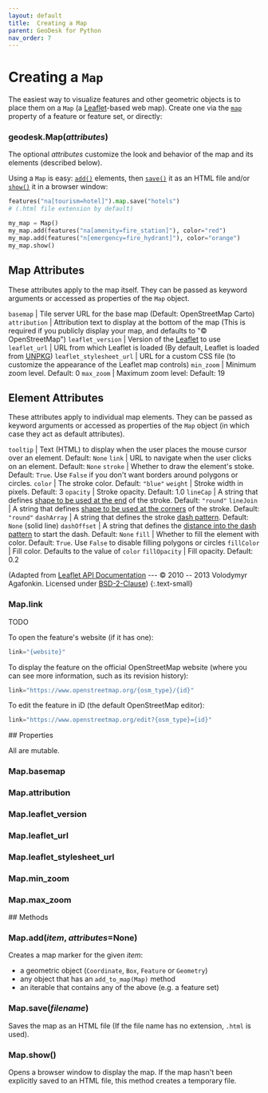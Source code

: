 ```yaml
---
layout: default
title:  Creating a Map
parent: GeoDesk for Python
nav_order: 7
---
```



<a id="Map"></a>

# Creating a `Map`

The easiest way to visualize features and other geometric objects is to place them on a `Map` (a [Leaflet](https://www.leafletjs.com)-based web map). Create one via the [`map`](/python\features#Feature_map) property of a feature or feature set, or directly:

<h3 id="Map_Map" class="api"><span class="prefix">geodesk.</span><span class="name">Map</span><span class="paren">(</span><i>attributes</i><span class="paren">)</span></h3><div class="api" markdown="1">

The optional *attributes* customize the look and behavior of the map and its elements (described below).

</div>

Using a `Map` is easy: [`add()`](/python\maps#Map_add) elements, then [`save()`](/python\maps#Map_save) it as an HTML file and/or [`show()`](/python\maps#Map_show) it in a browser window:

```python
features("na[tourism=hotel]").map.save("hotels")
# (.html file extension by default)

my_map = Map()
my_map.add(features("na[amenity=fire_station]"), color="red")
my_map.add(features("n[emergency=fire_hydrant]"), color="orange")
my_map.show()
```

## Map Attributes

These attributes apply to the map itself. They can be passed as keyword arguments or accessed as properties of the `Map` object.

`basemap` | Tile server URL for the base map (Default: OpenStreetMap Carto)
`attribution` | Attribution text to display at the bottom of the map (This is          required if you publicly display your map, and defaults to "&copy; OpenStreetMap")
`leaflet_version` | Version of the [Leaflet](https://www.leafletjs.com) to use
`leaflet_url` | URL from which Leaflet is loaded (By default, Leaflet is loaded from [UNPKG](https://www.unpkg.com/))
`leaflet_stylesheet_url` | URL for a custom CSS file (to customize the appearance of the Leaflet map controls)
`min_zoom` | Minimum zoom level. Default: 0
`max_zoom` | Maximum zoom level: Default: 19

## Element Attributes

These attributes apply to individual map elements. They can be passed as keyword arguments or accessed as properties of the `Map` object (in which case they act as default attributes).

`tooltip` | Text (HTML) to display when the user places the mouse cursor over an element. Default: `None`
`link` | URL to navigate when the user clicks on an element. Default: `None`
`stroke` | Whether to draw the element's stoke. Default: `True`. Use `False` if you don't want borders around polygons or circles.
`color` | The stroke color. Default: `"blue"`
`weight` | Stroke width in pixels. Default: 3
`opacity` | Stroke opacity. Default: 1.0
`lineCap` | A string that defines <a href="https://developer.mozilla.org/docs/Web/SVG/Attribute/stroke-linecap">shape to be used at the end</a> of the stroke. Default: `"round"`
`lineJoin` | A string that defines <a href="https://developer.mozilla.org/docs/Web/SVG/Attribute/stroke-linejoin">shape to be used at the corners</a> of the stroke. Default: `"round"`
`dashArray` | A string that defines the stroke <a href="https://developer.mozilla.org/docs/Web/SVG/Attribute/stroke-dasharray">dash pattern</a>. Default: `None` (solid line)
`dashOffset` | A string that defines the [distance into the dash pattern](https://developer.mozilla.org/docs/Web/SVG/Attribute/stroke-dashoffset) to start the dash. Default: `None`
`fill` | Whether to fill the element with color. Default: `True`. Use `False` to disable filling polygons or circles
`fillColor` | Fill color. Defaults to the value of `color`
`fillOpacity` | Fill opacity. Default: 0.2

(Adapted from [Leaflet API Documentation](https://leafletjs.com/reference.html#path) --- &copy; 2010 -- 2013 Volodymyr Agafonkin. Licensed under [BSD-2-Clause](https://github.com/Leaflet/Leaflet/blob/main/LICENSE))
{:.text-small}

<h3 id="Map_link" class="api"><span class="prefix">Map.</span><span class="name">link</span></h3><div class="api" markdown="1">

TODO

To open the feature's website (if it has one):

```python
link="{website}"
```

To display the feature on the official OpenStreetMap website (where you can see more information, such as its revision history):

```python
link="https://www.openstreetmap.org/{osm_type}/{id}"
```

To edit the feature in iD (the default OpenStreetMap editor):

```python
link="https://www.openstreetmap.org/edit?{osm_type}={id}"
```

</div>
## Properties

All are mutable.

<h3 id="Map_basemap" class="api"><span class="prefix">Map.</span><span class="name">basemap</span></h3><div class="api" markdown="1">

</div><h3 id="Map_attribution" class="api"><span class="prefix">Map.</span><span class="name">attribution</span></h3><div class="api" markdown="1">

</div><h3 id="Map_leaflet_version" class="api"><span class="prefix">Map.</span><span class="name">leaflet_version</span></h3><div class="api" markdown="1">

</div><h3 id="Map_leaflet_url" class="api"><span class="prefix">Map.</span><span class="name">leaflet_url</span></h3><div class="api" markdown="1">

</div><h3 id="Map_leaflet_stylesheet_url" class="api"><span class="prefix">Map.</span><span class="name">leaflet_stylesheet_url</span></h3><div class="api" markdown="1">

</div><h3 id="Map_min_zoom" class="api"><span class="prefix">Map.</span><span class="name">min_zoom</span></h3><div class="api" markdown="1">

</div><h3 id="Map_max_zoom" class="api"><span class="prefix">Map.</span><span class="name">max_zoom</span></h3><div class="api" markdown="1">

</div>
## Methods

<h3 id="Map_add" class="api"><span class="prefix">Map.</span><span class="name">add</span><span class="paren">(</span><i>item</i>, <i>attributes</i>=<span class="default">None</span><span class="paren">)</span></h3><div class="api" markdown="1">

Creates a map marker for the given *item*:

- a geometric object (`Coordinate`, `Box`, `Feature` or `Geometry`)
- any object that has an `add_to_map(Map)` method
- an iterable that contains any of the above (e.g. a feature set)

</div><h3 id="Map_save" class="api"><span class="prefix">Map.</span><span class="name">save</span><span class="paren">(</span><i>filename</i><span class="paren">)</span></h3><div class="api" markdown="1">

Saves the map as an HTML file (If the file name has no extension, `.html` is used).

</div><h3 id="Map_show" class="api"><span class="prefix">Map.</span><span class="name">show</span><span class="paren">(</span><span class="paren">)</span></h3><div class="api" markdown="1">

Opens a browser window to display the map. If the map hasn't been explicitly saved to an HTML file, this method creates a temporary file.
